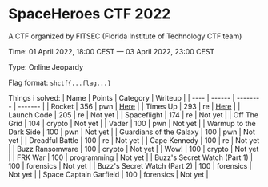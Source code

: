 # SpaceHeroes CTF 2022

A CTF organized by FITSEC (Florida Institute of Technology CTF team)

Time: 01 April 2022, 18:00 CEST — 03 April 2022, 23:00 CEST 

Type: Online Jeopardy

Flag format: `shctf{...flag...}`



Things i solved:
| Name | Points | Category | Writeup |
| ---- | ------ | -------- | ------- |
| Rocket | 356 | pwn | [Here](./rocket/) |
| Times Up | 293 | re | [Here](./timesup/) |
| Launch Code | 205 | re | Not yet |
| Spaceflight | 174 | re | Not yet |
| Off The Grid | 104 | crypto | Not yet |
| Vader | 100 | pwn | Not yet |
| Warmup to the Dark Side | 100 | pwn | Not yet |
| Guardians of the Galaxy | 100 | pwn | Not yet |
| Dreadful Battle | 100 | re | Not yet |
| Cape Kennedy | 100 | re | Not yet |
| Buzz Ransomware | 100 | crypto | Not yet |
| Wow! | 100 | crypto | Not yet |
| FRK War | 100 | programming | Not yet |
| Buzz's Secret Watch (Part 1) | 100 | forensics | Not yet |
| Buzz's Secret Watch (Part 2) | 100 | forensics | Not yet |
| Space Captain Garfield | 100 | forensics | Not yet |
